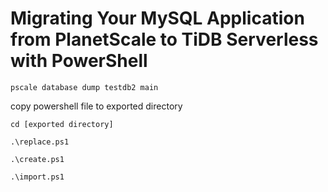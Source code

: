 # Migrating Your MySQL Application from PlanetScale to TiDB Serverless with PowerShell

```pscale database dump testdb2 main```

copy powershell file to exported directory

```cd [exported directory]```

```.\replace.ps1```

```.\create.ps1```

```.\import.ps1```